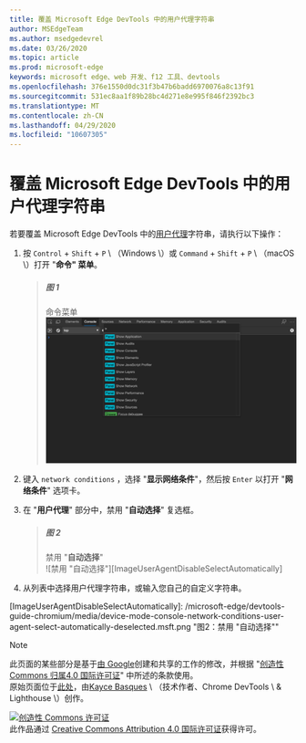 ```yaml
---
title: 覆盖 Microsoft Edge DevTools 中的用户代理字符串
author: MSEdgeTeam
ms.author: msedgedevrel
ms.date: 03/26/2020
ms.topic: article
ms.prod: microsoft-edge
keywords: microsoft edge、web 开发、f12 工具、devtools
ms.openlocfilehash: 376e1550d0dc31f3b47b6badd6970076a8c13f91
ms.sourcegitcommit: 531ec8aa1f89b28bc4d271e8e995f846f2392bc3
ms.translationtype: MT
ms.contentlocale: zh-CN
ms.lasthandoff: 04/29/2020
ms.locfileid: "10607305"
---
```

<!-- Copyright Kayce Basques 

   Licensed under the Apache License, Version 2.0 (the "License");
   you may not use this file except in compliance with the License.
   You may obtain a copy of the License at

       https://www.apache.org/licenses/LICENSE-2.0

   Unless required by applicable law or agreed to in writing, software
   distributed under the License is distributed on an "AS IS" BASIS,
   WITHOUT WARRANTIES OR CONDITIONS OF ANY KIND, either express or implied.
   See the License for the specific language governing permissions and
   limitations under the License.  -->





# 覆盖 Microsoft Edge DevTools 中的用户代理字符串   



若要覆盖 Microsoft Edge DevTools 中的[用户代理][MDNUserAgent]字符串，请执行以下操作：  

1.  按 `Control` + `Shift` + `P` \ （Windows \）或 `Command` + `Shift` + `P` \ （macOS \）打开 "**命令" 菜单**。  
    
    > ##### 图 1  
    > 命令菜单  
    > ![命令菜单][ImageCommandMenu]  
    
1.  键入 `network conditions` ，选择 "**显示网络条件**"，然后按 `Enter` 以打开 "**网络条件**" 选项卡。  
1.  在 "**用户代理**" 部分中，禁用 "**自动选择**" 复选框。  
    
    > ##### 图 2  
    > 禁用 "**自动选择**"  
    > ![禁用 "自动选择"][ImageUserAgentDisableSelectAutomatically]  
    
1.  从列表中选择用户代理字符串，或输入您自己的自定义字符串。  

<!--## Feedback   -->  



<!-- image links -->  

[ImageCommandMenu]: /microsoft-edge/devtools-guide-chromium/media/device-mode-console-command-menu.msft.png "图1：命令菜单"  
[ImageUserAgentDisableSelectAutomatically]: /microsoft-edge/devtools-guide-chromium/media/device-mode-console-network-conditions-user-agent-select-automatically-deselected.msft.png "图2：禁用 "自动选择""  

<!-- links -->  

[MDNUserAgent]: https://developer.mozilla.org/docs/Glossary/User_agent "用户代理 |MDN"  

> [!NOTE]
> 此页面的某些部分是基于[由 Google][GoogleSitePolicies]创建和共享的工作的修改，并根据 "[创造性 Commons 归属4.0 国际许可证][CCA4IL]" 中所述的条款使用。  
> 原始页面位于[此处](https://developers.google.com/web/tools/chrome-devtools/device-mode/override-user-agent)，由[Kayce Basques][KayceBasques] \ （技术作者、Chrome DevTools \ & Lighthouse \）创作。  

[![创造性 Commons 许可证][CCby4Image]][CCA4IL]  
此作品通过 [Creative Commons Attribution 4.0 国际许可证][CCA4IL]获得许可。  

[CCA4IL]: https://creativecommons.org/licenses/by/4.0  
[CCby4Image]: https://i.creativecommons.org/l/by/4.0/88x31.png  
[GoogleSitePolicies]: https://developers.google.com/terms/site-policies  
[KayceBasques]: https://developers.google.com/web/resources/contributors/kaycebasques  
